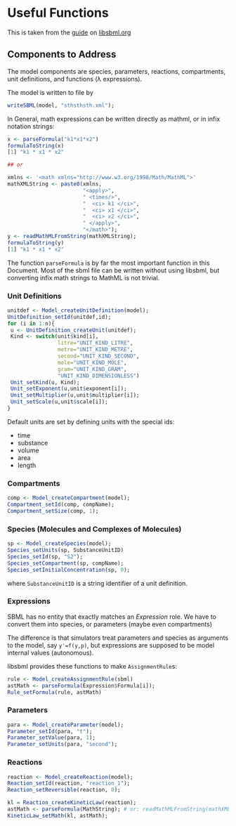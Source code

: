 # Useful Functions

This is taken from the
[guide](http://sbml.org/Software/libSBML/libSBML_R_Example_Programs)
on [libsbml.org](libsbml.org)

## Components to Address

The model components are species, parameters, reactions, compartments,
unit definitions, and functions (λ expressions).

The model is written to file by
```R
writeSBML(model, "sthsthsth.xml");
```

In General, math expressions can be written directly as mathml, or in infix notation strings:
```R
x <- parseFormula("k1*x1*x2")
formulaToString(x)
[1] "k1 * x1 * x2"

## or

xmlns <- '<math xmlns="http://www.w3.org/1998/Math/MathML">'
mathXMLString <- paste0(xmlns,
                        "<apply>",
                        " <times/>",
                        "  <ci> k1 </ci>",
                        "  <ci> x1 </ci>",
                        "  <ci> x2 </ci>",
                        " </apply>",
                        "</math>");
y <- readMathMLFromString(mathXMLString);
formulaToString(y)
[1] "k1 * x1 * x2"
```

The function `parseFormula` is by far the most important function in
this Document. Most of the sbml file can be written without using
libsbml, but converting infix math strings to MathML is not trivial.

### Unit Definitions

```R
unitdef <- Model_createUnitDefinition(model);
UnitDefinition_setId(unitdef,id);
for (i in 1:n){
 u <- UnitDefinition_createUnit(unitdef);
 Kind <- switch(unit$kind[i],
                litre="UNIT_KIND_LITRE",
                metre="UNIT_KIND_METRE",
                second="UNIT_KIND_SECOND",
                mole="UNIT_KIND_MOLE",
                gram="UNIT_KIND_GRAM",
                "UNIT_KIND_DIMENSIONLESS")
 Unit_setKind(u, Kind);
 Unit_setExponent(u,unit$exponent[i]);
 Unit_setMultiplier(u,unit$multiplier[i]);
 Unit_setScale(u,unit$scale[i]);
}
```

Default units are set by defining units with the special ids:

- time
- substance
- volume
- area
- length

### Compartments

```R
comp <- Model_createCompartment(model);
Compartment_setId(comp, compName);
Compartment_setSize(comp, 1);
```

### Species (Molecules and Complexes of Molecules)

```R
sp <- Model_createSpecies(model);
Species_setUnits(sp, SubstanceUnitID)
Species_setId(sp, "S2");
Species_setCompartment(sp, compName);
Species_setInitialConcentration(sp, 0);
```

where `SubstanceUnitID` is a string identifier of a unit definition.

### Expressions

SBML has no entity that exactly matches an _Expression_ role. We have to convert them into species, or parameters (maybe even compartments)

The difference is that simulators treat parameters and species as arguments to the model, say `y'=f(y,p)`, but expressions are supposed to be model internal values (autonomous).

libsbml provides these functions to make `AssignmentRule`s:

```R
rule <- Model_createAssignmentRule(sbml)
astMath <- parseFormula(Expression$Formula[i]);
Rule_setFormula(rule, astMath)
```

### Parameters

```R
para <- Model_createParameter(model);
Parameter_setId(para, "t");
Parameter_setValue(para, 1);
Parameter_setUnits(para, "second");

```

### Reactions

```R
reaction <- Model_createReaction(model);
Reaction_setId(reaction, "reaction_1");
Reaction_setReversible(reaction, 0);

kl = Reaction_createKineticLaw(reaction);
astMath <- parseFormula(MathString); # or: readMathMLFromString(mathXMLString);
KineticLaw_setMath(kl, astMath);

```
  


